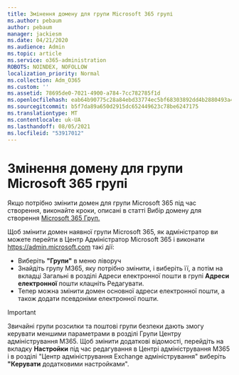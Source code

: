 ```yaml
---
title: Змінення домену для групи Microsoft 365 групі
ms.author: pebaum
author: pebaum
manager: jackiesm
ms.date: 04/21/2020
ms.audience: Admin
ms.topic: article
ms.service: o365-administration
ROBOTS: NOINDEX, NOFOLLOW
localization_priority: Normal
ms.collection: Adm_O365
ms.custom: ''
ms.assetid: 78695de0-7021-4900-a784-7cc782785f1d
ms.openlocfilehash: eab64b90775c28a84ebd33774ec5bf68303892dd4b2880493a4b236d9d8993d0
ms.sourcegitcommit: b5f7da89a650d2915dc652449623c78be6247175
ms.translationtype: MT
ms.contentlocale: uk-UA
ms.lasthandoff: 08/05/2021
ms.locfileid: "53917012"
---
```

# <a name="change-the-domain-for-a-microsoft-365-group"></a>Змінення домену для групи Microsoft 365 групі

Якщо потрібно змінити домен для групи Microsoft 365 під час створення, виконайте кроки, описані в статті Вибір домену для створення [Microsoft 365 Груп.](https://docs.microsoft.com/microsoft-365/admin/create-groups/choose-domain-to-create-groups)

Щоб змінити домен наявної групи Microsoft 365, як адміністратор ви можете перейти в Центр Адміністратор Microsoft 365 і виконати https://admin.microsoft.com такі дії:

- Виберіть **"Групи"** в меню ліворуч
- Знайдіть групу M365, яку потрібно змінити,  і  виберіть її, а потім на вкладці Загальні в розділі Адреси електронної пошти в групі **Адреси електронної** пошти клацніть Редагувати.
- Тепер можна змінити домен основної адреси електронної пошти, а також додати псевдоніми електронної пошти.

> [!IMPORTANT]
> Звичайні групи розсилки та поштові групи безпеки дають змогу керувати  меншими параметрами в розділі Групи Центру адміністрування M365. Щоб змінити додаткові відомості, перейдіть на вкладку **Настройки** під час редагування в Центрі адміністрування M365 і в розділі "Центр адміністрування Exchange адміністрування" виберіть **"Керувати** додатковими настройками".